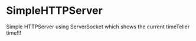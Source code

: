 # SimpleHTTPServer

Simple HTTPServer using ServerSocket which shows the current timeTeller time!!!
